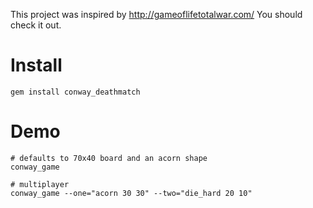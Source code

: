 This project was inspired by http://gameoflifetotalwar.com/  You should check
it out.

Install
===

    gem install conway_deathmatch

Demo
===

    # defaults to 70x40 board and an acorn shape
    conway_game

    # multiplayer
    conway_game --one="acorn 30 30" --two="die_hard 20 10"
